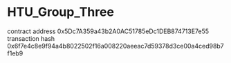 # HTU_Group_Three
contract address
0x5Dc7A359a43b2A0AC51785eDc1DEB874713E7e55
transaction hash
0x6f7e4c8e9f94a4b8022502f16a008220aeeac7d59378d3ce00a4ced98b7f1eb9
